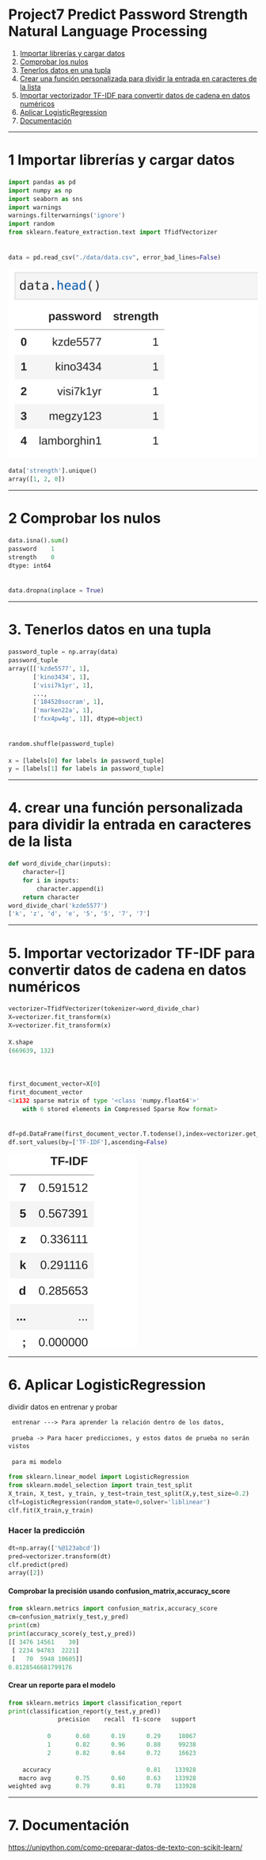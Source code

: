 # Project7 Predict Password Strength Natural Language Processing
1. [Importar librerías y cargar datos](#schema1)
2. [Comprobar los nulos](#schema2)
3. [Tenerlos datos en una tupla](#schema3)
4. [Crear una función personalizada para dividir la entrada en caracteres de la lista](#schema4)
5. [Importar vectorizador TF-IDF para convertir datos de cadena en datos numéricos](#schema5)
6. [Aplicar LogisticRegression](#schema6)
7. [Documentación](#schema7)


<hr>

<a name="schema1"></a>

# 1 Importar librerías y cargar datos
~~~python
import pandas as pd
import numpy as np
import seaborn as sns
import warnings
warnings.filterwarnings('ignore')
import random
from sklearn.feature_extraction.text import TfidfVectorizer


data = pd.read_csv("./data/data.csv", error_bad_lines=False)
~~~
![img](./images/001.png)

~~~python
data['strength'].unique()
array([1, 2, 0])
~~~
<hr>

<a name="schema2"></a>

# 2 Comprobar los nulos
~~~python
data.isna().sum()
password    1
strength    0
dtype: int64


data.dropna(inplace = True)
~~~

<hr>

<a name="schema3"></a>

# 3. Tenerlos datos en una tupla
~~~python
password_tuple = np.array(data)
password_tuple
array([['kzde5577', 1],
       ['kino3434', 1],
       ['visi7k1yr', 1],
       ...,
       ['184520socram', 1],
       ['marken22a', 1],
       ['fxx4pw4g', 1]], dtype=object)
       
       
random.shuffle(password_tuple)

x = [labels[0] for labels in password_tuple]
y = [labels[1] for labels in password_tuple]
~~~

<hr>

<a name="schema4"></a>

# 4. crear una función personalizada para dividir la entrada en caracteres de la lista
~~~python
def word_divide_char(inputs):
    character=[]
    for i in inputs:
        character.append(i)
    return character
word_divide_char('kzde5577')
['k', 'z', 'd', 'e', '5', '5', '7', '7']
~~~
<hr>

<a name="schema5"></a>

# 5. Importar vectorizador TF-IDF para convertir datos de cadena en datos numéricos

~~~python
vectorizer=TfidfVectorizer(tokenizer=word_divide_char)
X=vectorizer.fit_transform(x)
X=vectorizer.fit_transform(x)

X.shape
(669639, 132)



first_document_vector=X[0]
first_document_vector
<1x132 sparse matrix of type '<class 'numpy.float64'>'
	with 6 stored elements in Compressed Sparse Row format>


df=pd.DataFrame(first_document_vector.T.todense(),index=vectorizer.get_feature_names(),columns=['TF-IDF'])
df.sort_values(by=['TF-IDF'],ascending=False)
~~~
![img](./images/002.png)



<hr>

<a name="schema6"></a>

# 6. Aplicar LogisticRegression
dividir datos en entrenar y probar

     entrenar ---> Para aprender la relación dentro de los datos,

     prueba -> Para hacer predicciones, y estos datos de prueba no serán vistos 

     para mi modelo


~~~python
from sklearn.linear_model import LogisticRegression
from sklearn.model_selection import train_test_split
X_train, X_test, y_train, y_test=train_test_split(X,y,test_size=0.2)
clf=LogisticRegression(random_state=0,solver='liblinear')
clf.fit(X_train,y_train)
~~~
### Hacer la predicción
~~~python
dt=np.array(['%@123abcd'])
pred=vectorizer.transform(dt)
clf.predict(pred)
array([2])
~~~
####  Comprobar la precisión usando confusion_matrix,accuracy_score
~~~python
from sklearn.metrics import confusion_matrix,accuracy_score
cm=confusion_matrix(y_test,y_pred)
print(cm)
print(accuracy_score(y_test,y_pred))
[[ 3476 14561    30]
 [ 2234 94783  2221]
 [   70  5948 10605]]
0.8128546681799176
~~~
####  Crear un reporte para el modelo 
~~~python
from sklearn.metrics import classification_report
print(classification_report(y_test,y_pred))
              precision    recall  f1-score   support

           0       0.60      0.19      0.29     18067
           1       0.82      0.96      0.88     99238
           2       0.82      0.64      0.72     16623

    accuracy                           0.81    133928
   macro avg       0.75      0.60      0.63    133928
weighted avg       0.79      0.81      0.78    133928
~~~




<hr>

<a name="schema7"></a>

# 7. Documentación


https://unipython.com/como-preparar-datos-de-texto-con-scikit-learn/